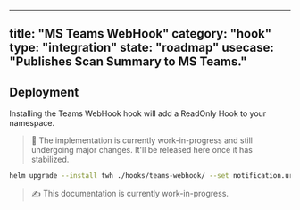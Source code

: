 

---
title: "MS Teams WebHook"
category: "hook"
type: "integration"
state: "roadmap"
usecase: "Publishes Scan Summary to MS Teams."
---

<!-- end -->

## Deployment

Installing the Teams WebHook hook will add a ReadOnly Hook to your namespace.

> 🔧 The implementation is currently work-in-progress and still undergoing major changes. It'll be released here once it has stabilized.

```bash
helm upgrade --install twh ./hooks/teams-webhook/ --set notification.url="http://example.com/my/webhook/target"
```
> ✍ This documentation is currently work-in-progress.
